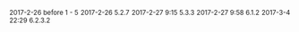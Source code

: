 <small>2017-2-26 before 1 - 5</small>
<small>2017-2-26 5.2.7</small>
<small>2017-2-27 9:15 5.3.3</small>
<small>2017-2-27 9:58 6.1.2</small>
<small>2017-3-4 22:29 6.2.3.2</small>